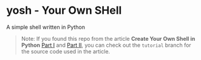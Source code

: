 # yosh - Your Own SHell

A simple shell written in Python

> Note: If you found this repo from the article **Create Your Own Shell in Python** [Part I](https://hackercollider.com/articles/2016/07/05/create-your-own-shell-in-python-part-1/) and [Part II](https://hackercollider.com/articles/2016/07/06/create-your-own-shell-in-python-part-2/), you can check out the `tutorial` branch for the source code used in the article.
